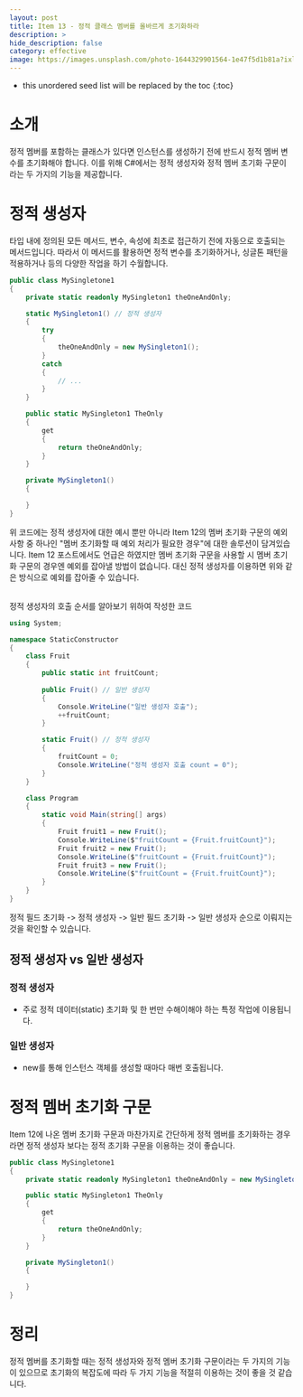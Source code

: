 ```yaml
---
layout: post
title: Item 13 - 정적 클래스 멤버를 올바르게 초기화하라
description: >
hide_description: false
category: effective
image: https://images.unsplash.com/photo-1644329901564-1e47f5d1b81a?ixlib=rb-1.2.1&ixid=MnwxMjA3fDB8MHxwaG90by1wYWdlfHx8fGVufDB8fHx8&auto=format&fit=crop&w=1742&q=80
---
```


* this unordered seed list will be replaced by the toc
{:toc}

# 소개
정적 멤버를 포함하는 클래스가 있다면 인스턴스를 생성하기 전에 반드시 정적 멤버 변수를 초기화해야 합니다. 이를 위해 C#에서는 정적 생성자와 정적 멤버 초기화 구문이라는 두 가지의 기능을 제공합니다.

# 정적 생성자
타입 내에 정의된 모든 메서드, 변수, 속성에 최초로 접근하기 전에 자동으로 호출되는 메서드입니다. 따라서 이 메서드를 활용하면 정적 변수를 초기화하거나, 싱글톤 패턴을 적용하거나 등의 다양한 작업을 하기 수월합니다.
```csharp
public class MySingletone1
{
    private static readonly MySingleton1 theOneAndOnly;

    static MySingleton1() // 정적 생성자
    {
        try
        {
            theOneAndOnly = new MySingleton1();
        }
        catch
        {
            // ...
        }
    }

    public static MySingleton1 TheOnly
    {
        get
        {
            return theOneAndOnly;
        }
    }

    private MySingleton1()
    {

    }
}
```
위 코드에는 정적 생성자에 대한 예시 뿐만 아니라 Item 12의 멤버 초기화 구문의 예외사항 중 하나인 "멤버 초기화할 때 예외 처리가 필요한 경우"에 대한 솔루션이 담겨있습니다. Item 12 포스트에서도 언급은 하였지만 멤버 초기화 구문을 사용할 시 멤버 초기화 구문의 경우엔 예외를 잡아낼 방법이 없습니다. 대신 정적 생성자를 이용하면 위와 같은 방식으로 예외를 잡아줄 수 있습니다. 
<br>
<br>

정적 생성자의 호출 순서를 알아보기 위하여 작성한 코드
```csharp
using System;

namespace StaticConstructor
{
    class Fruit
    {
        public static int fruitCount;
        
        public Fruit() // 일반 생성자
        {
            Console.WriteLine("일반 생성자 호출");
            ++fruitCount;
        }

        static Fruit() // 정적 생성자
        {
            fruitCount = 0;
            Console.WriteLine("정적 생성자 호출 count = 0");
        }
    }

    class Program
    {
        static void Main(string[] args)
        {
            Fruit fruit1 = new Fruit();
            Console.WriteLine($"fruitCount = {Fruit.fruitCount}");
            Fruit fruit2 = new Fruit();
            Console.WriteLine($"fruitCount = {Fruit.fruitCount}");
            Fruit fruit3 = new Fruit();
            Console.WriteLine($"fruitCount = {Fruit.fruitCount}");
        }
    }
}
```
정적 필드 초기화 -> 정적 생성자 -> 일반 필드 초기화 -> 일반 생성자 순으로 이뤄지는 것을 확인할 수 있습니다.

## 정적 생성자 vs 일반 생성자
### 정적 생성자
- 주로 정적 데이터(static) 초기화 및 한 번만 수해이해야 하는 특정 작업에 이용됩니다.
### 일반 생성자
- new를 통해 인스턴스 객체를 생성할 때마다 매번 호출됩니다.

# 정적 멤버 초기화 구문
Item 12에 나온 멤버 초기화 구문과 마찬가지로 간단하게 정적 멤버를 초기화하는 경우라면 정적 생성자 보다는 정적 초기화 구문을 이용하는 것이 좋습니다.
```csharp
public class MySingletone1
{
    private static readonly MySingleton1 theOneAndOnly = new MySingleton1();

    public static MySingleton1 TheOnly
    {
        get
        {
            return theOneAndOnly;
        }
    }

    private MySingleton1()
    {

    }
}
```

# 정리
정적 멤버를 초기화할 때는 정적 생성자와 정적 멤버 초기화 구문이라는 두 가지의 기능이 있으므로 초기화의 복잡도에 따라 두 가지 기능을 적절히 이용하는 것이 좋을 것 같습니다.